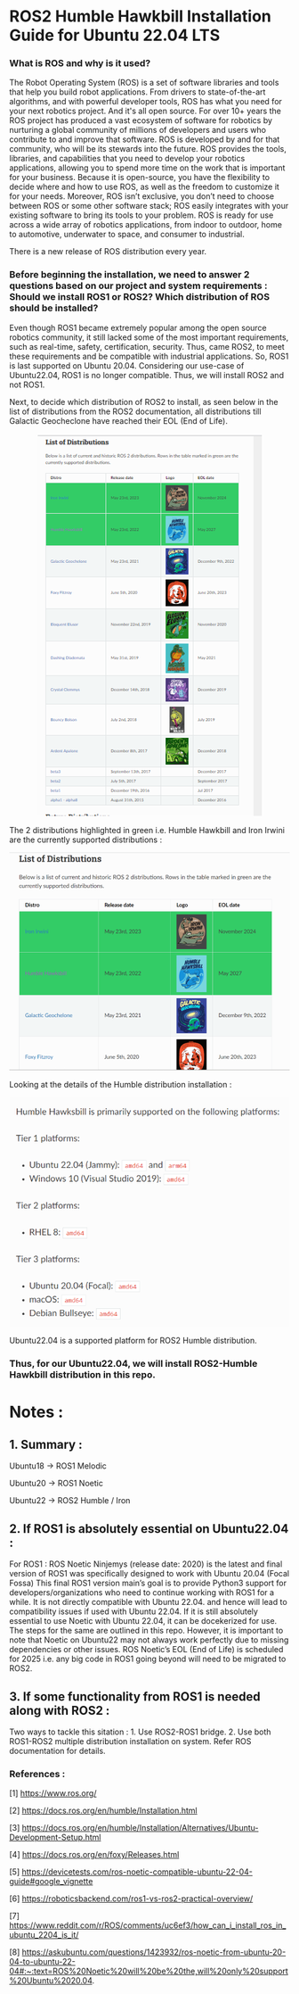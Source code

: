 # ROS2 Humble Hawkbill Installation Guide for Ubuntu 22.04 LTS

### What is ROS and why is it used? 

The Robot Operating System (ROS) is a set of software libraries and tools that help you build robot applications. From drivers to state-of-the-art algorithms, and with powerful developer tools, ROS has what you need for your next robotics project. And it's all open source. For over 10+ years the ROS project has produced a vast ecosystem of software for robotics by nurturing a global community of millions of developers and users who contribute to and improve that software. ROS is developed by and for that community, who will be its stewards into the future. ROS provides the tools, libraries, and capabilities that you need to develop your robotics applications, allowing you to spend more time on the work that is important for your business. Because it is open-source, you have the flexibility to decide where and how to use ROS, as well as the freedom to customize it for your needs. Moreover, ROS isn’t exclusive, you don’t need to choose between ROS or some other software stack; ROS easily integrates with your existing software to bring its tools to your problem. ROS is ready for use across a wide array of robotics applications, from indoor to outdoor, home to automotive, underwater to space, and consumer to industrial.

There is a new release of ROS distribution every year. 

### Before beginning the installation, we need to answer 2 questions based on our project and system requirements : Should we install ROS1 or ROS2? Which distribution of ROS should be installed?  

Even though ROS1 became extremely popular among the open source robotics community, it still lacked some of the most important requirements, such as real-time, safety, certification, security. Thus, came ROS2, to meet these requirements and be compatible with industrial applications. So, ROS1 is last supported on Ubuntu 20.04. Considering our use-case of Ubuntu22.04, ROS1 is no longer compatible. Thus, we will install ROS2 and not ROS1. 

Next, to decide which distribution of ROS2 to install, as seen below in the list of distributions from the ROS2 documentation, all distributions till Galactic Geocheclone have reached their EOL (End of Life).  

<p align="center">
  <img src="Images/listofdist.png" />
</p>

The 2 distributions highlighted in green i.e. Humble Hawkbill and Iron Irwini are the currently supported distributions : 
<p align="center">
  <img src="Images/listofdistributions.png" />
</p>

Looking at the details of the Humble distribution installation :
<p align="center">
  <img src="Images/humble-supportedplatforms.png" />
</p>

Ubuntu22.04 is a supported platform for ROS2 Humble distribution. 

### Thus, for our Ubuntu22.04, we will install ROS2-Humble Hawkbill distribution in this repo.


# Notes : 
## 1. Summary : 

Ubuntu18 -> ROS1 Melodic

Ubuntu20 -> ROS1 Noetic

Ubuntu22 -> ROS2 Humble / Iron  

## 2. If ROS1 is absolutely essential on Ubuntu22.04 : 

For ROS1 : ROS Noetic Ninjemys (release date: 2020) is the latest and final version of ROS1 was specifically designed to work with Ubuntu 20.04 (Focal Fossa) This final ROS1 version main’s goal is to provide Python3 support for developers/organizations who need to continue working with ROS1 for a while. It is not directly compatible with Ubuntu 22.04. and hence will lead to compatibility issues if used with Ubuntu 22.04. If it is still absolutely essential to use Noetic with Ubuntu 22.04, it can be docekerized for use. The steps for the same are outlined in this repo. However, it is important to note that Noetic on Ubuntu22 may not always work perfectly due to missing dependencies or other issues. ROS Noetic’s EOL (End of Life) is scheduled for 2025 i.e. any big code in ROS1 going beyond will need to be migrated to ROS2. 

## 3. If some functionality from ROS1 is needed along with ROS2 :

Two ways to tackle this sitation : 1. Use ROS2-ROS1 bridge. 2. Use both ROS1-ROS2 multiple distribution installation on system. Refer ROS documentation for details. 

### References : 

[1] https://www.ros.org/

[2] https://docs.ros.org/en/humble/Installation.html

[3] https://docs.ros.org/en/humble/Installation/Alternatives/Ubuntu-Development-Setup.html

[4] https://docs.ros.org/en/foxy/Releases.html

[5] https://devicetests.com/ros-noetic-compatible-ubuntu-22-04-guide#google_vignette

[6] https://roboticsbackend.com/ros1-vs-ros2-practical-overview/

[7] https://www.reddit.com/r/ROS/comments/uc6ef3/how_can_i_install_ros_in_ubuntu_2204_is_it/

[8] https://askubuntu.com/questions/1423932/ros-noetic-from-ubuntu-20-04-to-ubuntu-22-04#:~:text=ROS%20Noetic%20will%20be%20the,will%20only%20support%20Ubuntu%2020.04.



